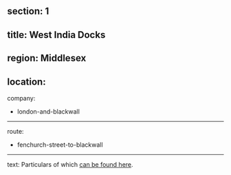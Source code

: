 section: 1
----
title: West India Docks
----
region: Middlesex
----
location: 
----
company:
- london-and-blackwall
----
route:
- fenchurch-street-to-blackwall
----
text: Particulars of which [can be found here](/routes/london-bridge-to-herne-bay#west-india-docks).
